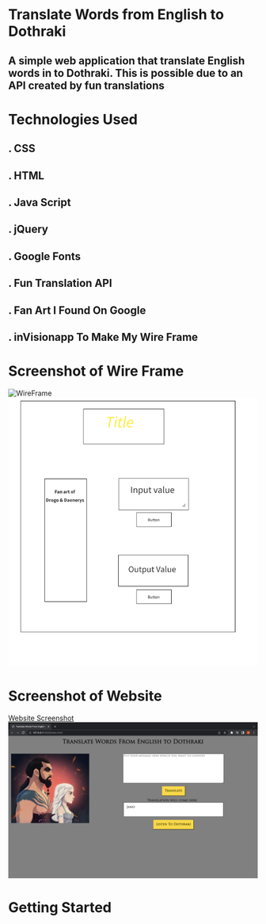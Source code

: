 
# Translate Words from English to Dothraki

## A simple web application that translate English words in to Dothraki. This is possible due to an API created by fun translations


# Technologies Used
 ## . CSS
 ## . HTML
 ## . Java Script
 ## . jQuery
 ## . Google Fonts
 ## . Fun Translation API 
 ## . Fan Art I Found On Google 
 ## . inVisionapp To Make My Wire Frame 


# Screenshot of Wire Frame 
![WireFrame](https://github.com/[username]/[reponame]/blob/[branch]/image.jpg?raw=true) 
![WireFrame](./Images/DothrakiTranslateWireFrame.png)

# Screenshot of Website
[Website Screenshot](https://github.com/[username]/[reponame]/blob/[branch]/image.jpg?raw=true) 
![Website Screenshot](./Images/Dothraki-Translate-Website-View.png)




# Getting Started